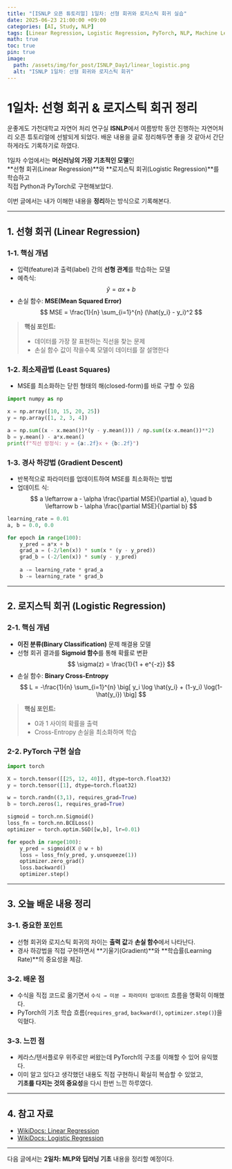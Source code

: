 ```yaml
---
title: "[ISNLP 오픈 튜토리얼] 1일차: 선형 회귀와 로지스틱 회귀 실습"
date: 2025-06-23 21:00:00 +09:00
categories: [AI, Study, NLP]
tags: [Linear Regression, Logistic Regression, PyTorch, NLP, Machine Learning]
math: true
toc: true
pin: true
image:
  path: /assets/img/for_post/ISNLP_Day1/linear_logistic.png
  alt: "ISNLP 1일차: 선형 회귀와 로지스틱 회귀"
---
```


# 1일차: 선형 회귀 & 로지스틱 회귀 정리

운좋게도 가천대학교 자연어 처리 연구실 **ISNLP**에서 여름방학 동안 진행하는 자연어처리 오픈 튜토리얼에 선발되게 되었다.
배운 내용을 글로 정리해두면 좋을 것 같아서 간단하게라도 기록하기로 하였다.

1일차 수업에서는 **머신러닝의 가장 기초적인 모델**인  
**선형 회귀(Linear Regression)**와 **로지스틱 회귀(Logistic Regression)**를 학습하고  
직접 Python과 PyTorch로 구현해보았다.

이번 글에서는 내가 이해한 내용을 **정리**하는 방식으로 기록해본다.

---

## 1. 선형 회귀 (Linear Regression)

### 1-1. 핵심 개념
- 입력(feature)과 출력(label) 간의 **선형 관계**를 학습하는 모델
- 예측식:  
  $$
  \hat{y} = ax + b
  $$
- 손실 함수: **MSE(Mean Squared Error)**  
  $$
  MSE = \frac{1}{n} \sum_{i=1}^{n} (\hat{y_i} - y_i)^2
  $$

> **핵심 포인트:**  
> - 데이터를 가장 잘 표현하는 직선을 찾는 문제  
> - 손실 함수 값이 작을수록 모델이 데이터를 잘 설명한다

### 1-2. 최소제곱법 (Least Squares)
- MSE를 최소화하는 닫힌 형태의 해(closed-form)를 바로 구할 수 있음
```py
import numpy as np

x = np.array([10, 15, 20, 25])
y = np.array([1, 2, 3, 4])

a = np.sum((x - x.mean())*(y - y.mean())) / np.sum((x-x.mean())**2)
b = y.mean() - a*x.mean()
print(f"직선 방정식: y = {a:.2f}x + {b:.2f}")
```

### 1-3. 경사 하강법 (Gradient Descent)
- 반복적으로 파라미터를 업데이트하여 MSE를 최소화하는 방법
- 업데이트 식:
  $$
  a \leftarrow a - \alpha \frac{\partial MSE}{\partial a}, \quad
  b \leftarrow b - \alpha \frac{\partial MSE}{\partial b}
  $$

```py
learning_rate = 0.01
a, b = 0.0, 0.0

for epoch in range(100):
    y_pred = a*x + b
    grad_a = (-2/len(x)) * sum(x * (y - y_pred))
    grad_b = (-2/len(x)) * sum(y - y_pred)
    
    a -= learning_rate * grad_a
    b -= learning_rate * grad_b
```

---

## 2. 로지스틱 회귀 (Logistic Regression)

### 2-1. 핵심 개념
- **이진 분류(Binary Classification)** 문제 해결용 모델
- 선형 회귀 결과를 **Sigmoid 함수**를 통해 확률로 변환
  $$
  \sigma(z) = \frac{1}{1 + e^{-z}}
  $$
- 손실 함수: **Binary Cross-Entropy**
  $$
  L = -\frac{1}{n} \sum_{i=1}^{n} 
  \big[ y_i \log \hat{y_i} + (1-y_i) \log(1-\hat{y_i}) \big]
  $$

> **핵심 포인트:**  
> - 0과 1 사이의 확률을 출력  
> - Cross-Entropy 손실을 최소화하며 학습

### 2-2. PyTorch 구현 실습
```py
import torch

X = torch.tensor([[25, 12, 40]], dtype=torch.float32)
y = torch.tensor([1], dtype=torch.float32)

w = torch.randn((3,1), requires_grad=True)
b = torch.zeros(1, requires_grad=True)

sigmoid = torch.nn.Sigmoid()
loss_fn = torch.nn.BCELoss()
optimizer = torch.optim.SGD([w,b], lr=0.01)

for epoch in range(100):
    y_pred = sigmoid(X @ w + b)
    loss = loss_fn(y_pred, y.unsqueeze(1))
    optimizer.zero_grad()
    loss.backward()
    optimizer.step()
```

---

## 3. 오늘 배운 내용 정리

### 3-1. 중요한 포인트
- 선형 회귀와 로지스틱 회귀의 차이는 **출력 값**과 **손실 함수**에서 나타난다.
- 경사 하강법을 직접 구현하면서 **기울기(Gradient)**와 **학습률(Learning Rate)**의 중요성을 체감.

### 3-2. 배운 점
- 수식을 직접 코드로 옮기면서 `수식 → 미분 → 파라미터 업데이트` 흐름을 명확히 이해했다.
- PyTorch의 기초 학습 흐름(`requires_grad`, `backward()`, `optimizer.step()`)을 익혔다.

### 3-3. 느낀 점
- 케라스/텐서플로우 위주로만 써왔는데 PyTorch의 구조를 이해할 수 있어 유익했다.
- 이미 알고 있다고 생각했던 내용도 직접 구현하니 확실히 복습할 수 있었고,  
  **기초를 다지는 것의 중요성**을 다시 한번 느낀 하루였다.

---

## 4. 참고 자료
- [WikiDocs: Linear Regression](https://wikidocs.net/21670)
- [WikiDocs: Logistic Regression](https://wikidocs.net/22881)

---

다음 글에서는 **2일차: MLP와 딥러닝 기초** 내용을 정리할 예정이다.
